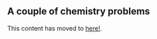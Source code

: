 
## A couple of chemistry problems


This content has moved to [here!](http://github.com/robfatland/chemistry).




